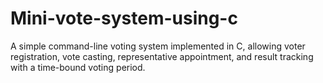 # Mini-vote-system-using-c
A simple command-line voting system implemented in C, allowing voter registration, vote casting, representative appointment, and result tracking with a time-bound voting period.
